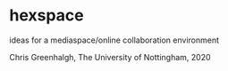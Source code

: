 # hexspace

ideas for a mediaspace/online collaboration environment

Chris Greenhalgh, The University of Nottingham, 2020
